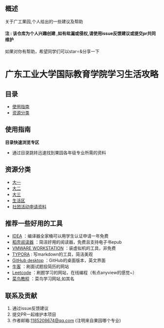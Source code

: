 ## 概述
关于广工果园,个人给出的一些建议及帮助
#### 注 : 该仓库为个人兴趣创建 ,如有纰漏或侵权,请使用issue反馈建议或提交pr共同维护
如果对你有帮助，希望同学们可以star⭐&分享一下

# 广东工业大学国际教育学院学习生活攻略
## 目录
- [使用指南](#使用指南)
- [资源分类](#资源分类)
## 使用指南
**目录快速浏览专区**
- 通过目录跳转迅速找到果园各年级专业所需的资料
## 资源分类
- [大一](./public/大一/)
- [大二](./public/大二/)
- [大三](./public/大三/)
- [生活区](./public/生活区/)
- [社团活动申请资料](./public/社团活动申请资料/)
## 推荐一些好用的工具
- [IDEA](https://www.jetbrains.com/) ：编译器全家桶可以用学生认证申请一年免费
- [稻壳阅读器](http://www.daokeyuedu.com/) ：简洁好用的阅读器，免费且支持电子书epub
- [VMWARE WORKSTATION](https://www.vmware.com/cn/products/workstation-pro/workstation-pro-evaluation.html)  ：装虚拟机的工具，非免费
- [TYPORA](https://github.com/typora) : 写markdown的工具，简洁美观
- [GitHub desktop](https://desktop.github.com/) ：GitHub的桌面版本，英文界面
- [牛客](https://www.nowcoder.com/) ：刷面试题投简历的网站
- [Leetcode](https://leetcode-cn.com/) ：刷题学习的网站，在线编程（有点anyview的感觉~）
- [菜鸟教程](https://www.runoob.com/) ：菜鸟学习网站,如其名
## 联系及贡献
1. 通过issue反馈建议
2. 提交PR一起维护本项目
3. 作者邮箱:1185208674@qq.com (注明来自果园哪个专业)
